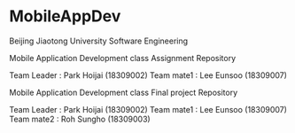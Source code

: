 # MobileAppDev

Beijing Jiaotong University
Software Engineering

Mobile Application Development class
Assignment Repository

Team Leader : Park Hoijai (18309002)
Team mate1 : Lee Eunsoo (18309007)

Mobile Application Development class
Final project Repository

Team Leader : Park Hoijai (18309002)
Team mate1 : Lee Eunsoo (18309007)
Team mate2 : Roh Sungho (18309003)
